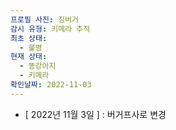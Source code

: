 ```yaml
---
프로필 사진: 징버거
감시 유형: 키메라 추적
최초 상태:
  - 불명
현재 상태:
  - 똥강아지
  - 키메라
확인날짜: 2022-11-03
---
```

- [ 2022년 11월 3일 ] : 버거프사로 변경